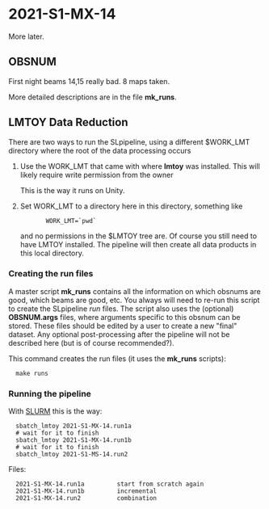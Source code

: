 # 2021-S1-MX-14

More later.

## OBSNUM

First night beams 14,15 really bad. 8 maps taken.


More detailed descriptions are in the file **mk_runs**.


## LMTOY Data Reduction

There are two ways to run the SLpipeline, using a different $WORK_LMT directory where the root
of the data processing occurs

1. Use the WORK_LMT that came with where **lmtoy** was installed. This will likely require
   write permission from the owner

   This is the way it runs on Unity.

2. Set WORK_LMT to a directory here in this directory,  something like

              WORK_LMT=`pwd`

   and no permissions in the $LMTOY tree are. Of course you still need to have LMTOY
   installed. The pipeline will then create all  data products in this local directory.

### Creating the run files

A master script **mk_runs** contains all the information on which obsnums are good,
which beams are good, etc.  You always will need to re-run this script to create the
SLpipeline *run* files. The script also uses the (optional) **OBSNUM.args** files, where
arguments specific to this obsnum can be stored. These files should be edited by
a user to create a new "final" dataset. Any optional post-processing after the
pipeline will not be described here (but is of course recommended?).

This command creates the run files (it uses the **mk_runs** scripts):

      make runs
	  

### Running the pipeline


With [SLURM](https://slurm.schedmd.com/documentation.html) this is the way:

      sbatch_lmtoy 2021-S1-MX-14.run1a
      # wait for it to finish
      sbatch_lmtoy 2021-S1-MX-14.run1b
      # wait for it to finish
      sbatch_lmtoy 2021-S1-MS-14.run2

Files:

      2021-S1-MX-14.run1a         start from scratch again
	  2021-S1-MX-14.run1b         incremental
      2021-S1-MX-14.run2          combination
